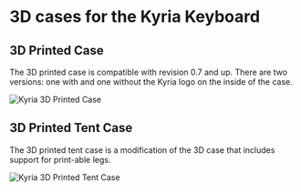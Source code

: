 # 3D cases for the Kyria Keyboard

## 3D Printed Case

The 3D printed case is compatible with revision 0.7 and up. There are two versions: one with and one without the Kyria logo on the inside of the case.

![Kyria 3D Printed Case](./3D%20Printed%20Case/images/kyria_logo_case.png)

## 3D Printed Tent Case

The 3D printed tent case is a modification of the 3D case that includes support for print-able legs.

![Kyria 3D Printed Tent Case](./3D%20Printed%20Tent%20Case/images/kyria_tent_case.png)
